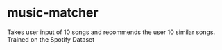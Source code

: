 # music-matcher
Takes user input of 10 songs and recommends the user 10 similar songs. Trained on the Spotify Dataset
